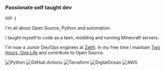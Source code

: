### Passionate self taught dev

Hi!! :)

I'm all about Open Source, Python and automation.

I taught myself to code as a teen, modding and running Minecraft servers.

I'm now a Junior Dev/Ops engineer at [Zetifi](https://zetifi.com). In my free time I maintain [Two Hours, One Life](https://twohoursonelife.com) and contribute to Open Source.

<p>
<img alt="Python" src="https://img.shields.io/badge/-Python-3776AB?style=flat-square&logo=python&logoColor=white" />
<img alt="GitHub Actions" src="https://img.shields.io/badge/-GitHub_Actions-2088FF?style=flat-square&logo=github-actions&logoColor=white" />
<img alt="Terraform" src="https://img.shields.io/badge/-Terraform-7B42BC?style=flat-square&logo=Terraform&logoColor=white" />
<img alt="DigtalOcean" src="https://img.shields.io/badge/-DigitalOcean-0080FF?style=flat-square&logo=DigitalOcean&logoColor=white" />
<img alt="AWS" src="https://img.shields.io/badge/-AWS-232F3E?style=flat-square&logo=Amazon-AWS&logoColor=white" />
</p>
